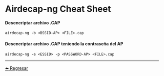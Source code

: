 # Airdecap-ng Cheat Sheet

#### Desencriptar archivo .CAP
```
airdecap-ng -b <BSSID-AP> <FILE>.cap
```

#### Desencriptar archivo .CAP teniendo la contraseña del AP
```
airdecap-ng -e <ESSID> -p <PASSWORD-AP> <FILE>.cap
```

---

[:arrow_left: Regresar](https://github.com/m4lal0/cheatsheets)